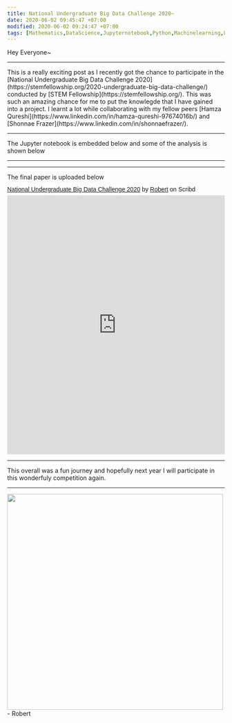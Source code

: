 ```yaml
---
title: National Undergraduate Big Data Challenge 2020~
date: 2020-06-02 09:45:47 +07:00
modified: 2020-06-02 09:24:47 +07:00
tags: [Mathematics,DataScience,Jupyternotebook,Python,Machinelearning,Latex]
---
```

Hey Everyone~
<hr>
This is a really exciting post as I recently got the chance to participate in the [National Undergraduate Big Data Challenge 2020](https://stemfellowship.org/2020-undergraduate-big-data-challenge/) conducted by [STEM Fellowship](https://stemfellowship.org/).  
This was such an amazing chance for me to put the knowlegde that I have gained into a project. I learnt a lot while collaborating with my fellow peers [Hamza Qureshi](https://www.linkedin.com/in/hamza-qureshi-97674016b/) and [Shonnae Frazer](https://www.linkedin.com/in/shonnaefrazer/). 
<hr>
The Jupyter notebook is embedded below and some of the analysis is shown below   
<hr>
<script src="https://gist.github.com/Robertboy18/2168d899ea5cb0732d4290bbba1ca515.js"></script>
<hr>
The final paper is uploaded below  

<p  style=" margin: 12px auto 6px auto; font-family: Helvetica,Arial,Sans-serif; font-style: normal; font-variant: normal; font-weight: normal; font-size: 14px; line-height: normal; font-size-adjust: none; font-stretch: normal; -x-system-font: none; display: block;">   <a title="View National Undergraduate Big Data Challenge 2020 on Scribd" href="https://www.scribd.com/document/464077531/National-Undergraduate-Big-Data-Challenge-2020#from_embed"  style="text-decoration: underline;" >National Undergraduate Big Data Challenge 2020</a> by <a title="View Robert's profile on Scribd" href="https://www.scribd.com/user/302728348/Robert#from_embed"  style="text-decoration: underline;" >Robert</a> on Scribd</p><iframe class="scribd_iframe_embed" title="National Undergraduate Big Data Challenge 2020" src="https://www.scribd.com/embeds/464077531/content?start_page=1&view_mode=scroll&access_key=key-MvXLyfqr7dh8mU8wr2hU" data-auto-height="false" data-aspect-ratio="0.7080062794348508" scrolling="no" id="doc_89706" width="100%" height="600" frameborder="0"></iframe>
<hr>
This overall was a fun journey and hopefully next year I will participate in this wonderfuly competition again.
<hr>
<img src = "https://www.tno.nl/media/8127/bigdata_800.jpg?anchor=center&mode=crop&quality=30&width=1520&slimmage=true&rnd=131172809570000000" heigh ="500" width = "500">  
- Robert 

